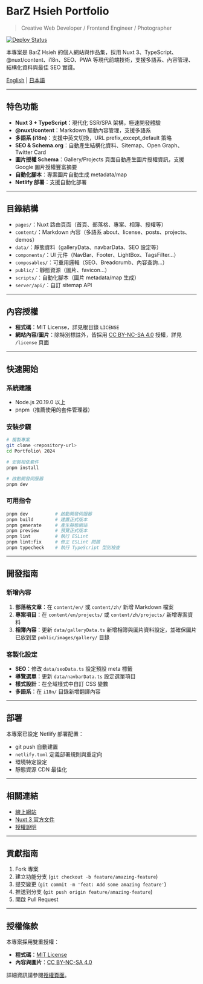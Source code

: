 # BarZ Hsieh Portfolio

> Creative Web Developer / Frontend Engineer / Photographer

[![Deploy Status](https://www.netlify.com/img/deploy/button.svg)](https://www.netlify.com/)

本專案是 BarZ Hsieh 的個人網站與作品集，採用 Nuxt 3、TypeScript、@nuxt/content、i18n、SEO、PWA 等現代前端技術，支援多語系、內容管理、結構化資料與最佳 SEO 實踐。

[English](./README.md) | [日本語](./README.ja.md)

---

## 特色功能

- **Nuxt 3 + TypeScript**：現代化 SSR/SPA 架構，極速開發體驗
- **@nuxt/content**：Markdown 驅動內容管理，支援多語系
- **多語系 (i18n)**：支援中英文切換，URL prefix_except_default 策略
- **SEO & Schema.org**：自動產生結構化資料、Sitemap、Open Graph、Twitter Card
- **圖片授權 Schema**：Gallery/Projects 頁面自動產生圖片授權資訊，支援 Google 圖片授權豐富摘要
- **自動化腳本**：專案圖片自動生成 metadata/map
- **Netlify 部署**：支援自動化部署

---

## 目錄結構

- `pages/`：Nuxt 路由頁面（首頁、部落格、專案、相簿、授權等）
- `content/`：Markdown 內容（多語系 about、license、posts、projects、demos）
- `data/`：靜態資料（galleryData、navbarData、SEO 設定等）
- `components/`：UI 元件（NavBar、Footer、LightBox、TagsFilter...）
- `composables/`：可重用邏輯（SEO、Breadcrumb、內容查詢...）
- `public/`：靜態資源（圖片、favicon...）
- `scripts/`：自動化腳本（圖片 metadata/map 生成）
- `server/api/`：自訂 sitemap API

---

## 內容授權

- **程式碼**：MIT License，詳見根目錄 `LICENSE`
- **網站內容/圖片**：除特別標註外，皆採用 [CC BY-NC-SA 4.0](https://creativecommons.org/licenses/by-nc-sa/4.0/deed.zh-Hant) 授權，詳見 `/license` 頁面

---

## 快速開始

### 系統建議

- Node.js 20.19.0 以上
- pnpm（推薦使用的套件管理器）

### 安裝步驟

```bash
# 複製專案
git clone <repository-url>
cd Portfolio\ 2024

# 安裝相依套件
pnpm install

# 啟動開發伺服器
pnpm dev
```

### 可用指令

```bash
pnpm dev          # 啟動開發伺服器
pnpm build        # 建置正式版本
pnpm generate     # 產生靜態網站
pnpm preview      # 預覽正式版本
pnpm lint         # 執行 ESLint
pnpm lint:fix     # 修正 ESLint 問題
pnpm typecheck    # 執行 TypeScript 型別檢查
```

---

## 開發指南

### 新增內容

1. **部落格文章**：在 `content/en/` 或 `content/zh/` 新增 Markdown 檔案
2. **專案項目**：在 `content/en/projects/` 或 `content/zh/projects/` 新增專案資料
3. **相簿內容**：更新 `data/galleryData.ts` 新增相簿與圖片資料設定，並確保圖片已放到至 `public/images/gallery/` 目錄

### 客製化設定

- **SEO**：修改 `data/seoData.ts` 設定預設 meta 標籤
- **導覽選單**：更新 `data/navbarData.ts` 設定選單項目
- **樣式設計**：在全域樣式中自訂 CSS 變數
- **多語系**：在 `i18n/` 目錄新增翻譯內容

---

## 部署

本專案已設定 Netlify 部署配置：

- git push 自動建置
- `netlify.toml` 定義部署規則與重定向
- 環境特定設定
- 靜態資源 CDN 最佳化

---

## 相關連結

- [線上網站](https://barz.app)
- [Nuxt 3 官方文件](https://nuxt.com/docs/getting-started/introduction)
- [授權說明](https://barz.app/zh/license)

---

## 貢獻指南

1. Fork 專案
2. 建立功能分支 (`git checkout -b feature/amazing-feature`)
3. 提交變更 (`git commit -m 'feat: Add some amazing feature'`)
4. 推送到分支 (`git push origin feature/amazing-feature`)
5. 開啟 Pull Request

---

## 授權條款

本專案採用雙重授權：

- **程式碼**：[MIT License](./LICENSE)
- **內容與圖片**：[CC BY-NC-SA 4.0](https://creativecommons.org/licenses/by-nc-sa/4.0/)

詳細資訊請參閱[授權頁面](https://barz.app/zh/license)。

